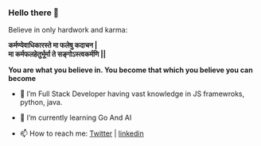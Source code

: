 ### Hello there 👋
Believe in only hardwork and karma:

**कर्मण्येवाधिकारस्ते मा फलेषु कदाचन |\
मा कर्मफलहेतुर्भूर्मा ते सङ्गोऽस्त्वकर्मणि ||**

**You are what you believe in. You become that which you believe you can become**


- 🔭  I’m Full Stack Developer having vast knowledge in JS framewroks, python, java.
- 🌱  I’m currently learning Go And AI



- 📫  How to reach me: [Twitter](https://twitter.com/vbanurag) | [linkedin](https://my.linkedin.com/in/vbanurag)
